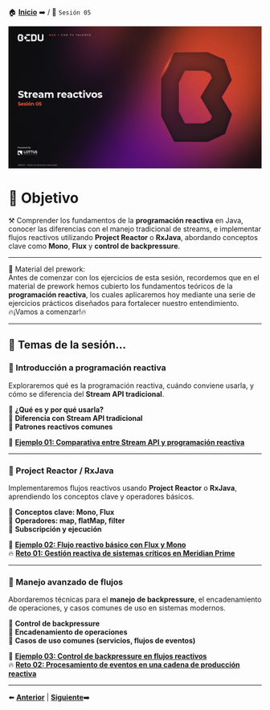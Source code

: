 🏠 [**Inicio**](../Readme.md) ➡️ / 📖 `Sesión 05`

<div align="center">
    <img src="Imagenes/S05.jpg" alt="Sesion_05">
</div>

# 🎯 Objetivo

⚒️ Comprender los fundamentos de la **programación reactiva** en Java, conocer las diferencias con el manejo tradicional de streams, e implementar flujos reactivos utilizando **Project Reactor** o **RxJava**, abordando conceptos clave como **Mono**, **Flux** y **control de backpressure**.

---

📘 Material del prework:  
Antes de comenzar con los ejercicios de esta sesión, recordemos que en el material de prework hemos cubierto los fundamentos teóricos de la **programación reactiva**, los cuales aplicaremos hoy mediante una serie de ejercicios prácticos diseñados para fortalecer nuestro entendimiento.  
🔥¡Vamos a comenzar!🔥

---

## 📂 Temas de la sesión...

### 📖 Introducción a programación reactiva  
Exploraremos qué es la programación reactiva, cuándo conviene usarla, y cómo se diferencia del **Stream API tradicional**.

🔹 **¿Qué es y por qué usarla?**  
🔹 **Diferencia con Stream API tradicional**  
🔹 **Patrones reactivos comunes**

📜 **[Ejemplo 01: Comparativa entre Stream API y programación reactiva](Ejemplo-01/Readme.md)**  

---

### 📖 Project Reactor / RxJava  
Implementaremos flujos reactivos usando **Project Reactor** o **RxJava**, aprendiendo los conceptos clave y operadores básicos.

🔹 **Conceptos clave: Mono, Flux**  
🔹 **Operadores: map, flatMap, filter**  
🔹 **Subscripción y ejecución**

📜 **[Ejemplo 02: Flujo reactivo básico con Flux y Mono](Ejemplo-02/Readme.md)**  
🔥 **[Reto 01: Gestión reactiva de sistemas críticos en Meridian Prime](Reto-01/Readme.md)**  

---

### 📖 Manejo avanzado de flujos  
Abordaremos técnicas para el **manejo de backpressure**, el encadenamiento de operaciones, y casos comunes de uso en sistemas modernos.

🔹 **Control de backpressure**  
🔹 **Encadenamiento de operaciones**  
🔹 **Casos de uso comunes (servicios, flujos de eventos)**

📜 **[Ejemplo 03: Control de backpressure en flujos reactivos](Ejemplo-03/Readme.md)**  
🔥 **[Reto 02: Procesamiento de eventos en una cadena de producción reactiva](Reto-02/Readme.md)**  

---

⬅️ [**Anterior**](../Sesion-04/Readme.md) | [**Siguiente**](../Sesion-06/Ejemplo-01/Readme.md)➡️  